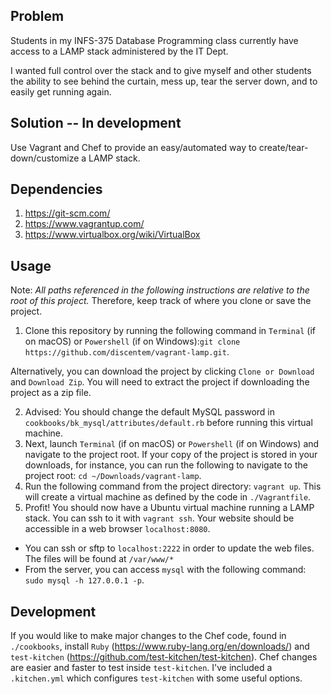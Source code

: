 ## Problem

Students in my INFS-375 Database Programming class currently have access to a LAMP stack administered by the IT Dept.

I wanted full control over the stack and to give myself and other students the ability to see behind the curtain, mess up, tear the server down, and to easily get running again.

## Solution -- In development

Use Vagrant and Chef to provide an easy/automated way to create/tear-down/customize a LAMP stack.

## Dependencies
1. https://git-scm.com/
2. https://www.vagrantup.com/
3. https://www.virtualbox.org/wiki/VirtualBox

## Usage
Note: *All paths referenced in the following instructions are relative to the root of this project.* Therefore, keep track of where you clone or save the project.

1. Clone this repository by running the following command in `Terminal` (if on macOS) or `Powershell` (if on Windows):`git clone https://github.com/discentem/vagrant-lamp.git`.

Alternatively, you can download the project by clicking `Clone or Download` and `Download Zip`. You will need to extract the project if downloading the project as a zip file.

2. Advised: You should change the default MySQL password in `cookbooks/bk_mysql/attributes/default.rb` before running this virtual machine.
3. Next, launch `Terminal` (if on macOS) or `Powershell` (if on Windows) and navigate to the project root. If your copy of the project is stored in your downloads, for instance, you can run the following to navigate to the project root: `cd ~/Downloads/vagrant-lamp`.
4. Run the following command from the project directory: `vagrant up`. This will create a virtual machine as defined by the code in `./Vagrantfile`.
5. Profit! You should now have a Ubuntu virtual machine running a LAMP stack. You can ssh to it with `vagrant ssh`. Your website should be accessible in a web browser `localhost:8080`.

- You can ssh or sftp to `localhost:2222` in order to update the web files. The files will be found at `/var/www/*`
- From the server, you can access `mysql` with the following command: `sudo mysql -h 127.0.0.1 -p`.

## Development

If you would like to make major changes to the Chef code, found in `./cookbooks`, install `Ruby` (https://www.ruby-lang.org/en/downloads/) and `test-kitchen` (https://github.com/test-kitchen/test-kitchen). Chef changes are easier and faster to test inside `test-kitchen`. I've included a `.kitchen.yml` which configures `test-kitchen` with some useful options.
